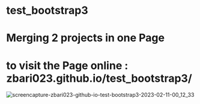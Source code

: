 # test_bootstrap3
# Merging 2 projects in one Page
# to visit the Page online : zbari023.github.io/test_bootstrap3/

![screencapture-zbari023-github-io-test-bootstrap3-2023-02-11-00_12_33](https://user-images.githubusercontent.com/120318142/218220159-b5159a4e-1c09-4281-930e-672349e4dd4d.png)
